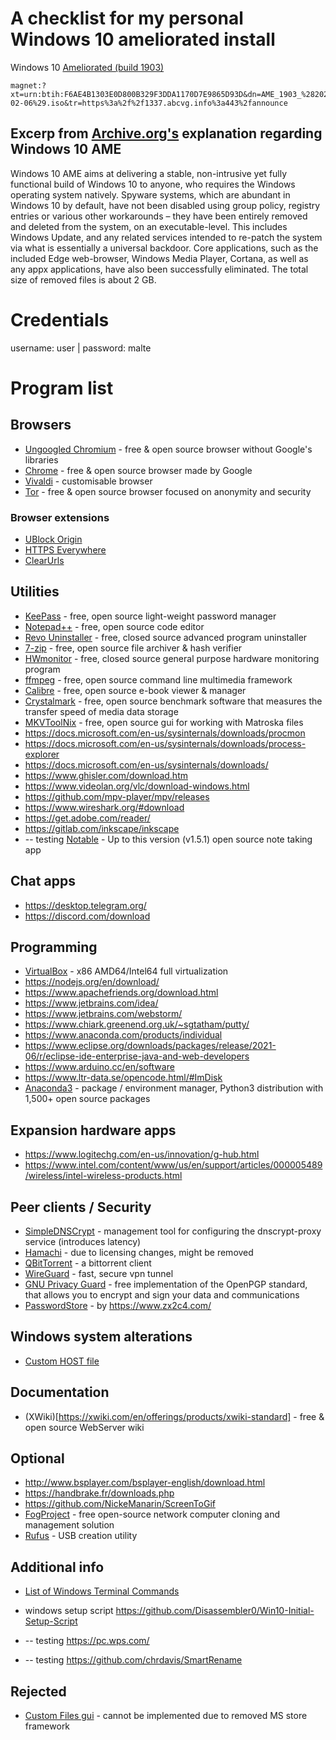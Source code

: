 # A checklist for my personal Windows 10 ameliorated install
Windows 10 [Ameliorated (build 1903)](https://ameliorated.info/index.html)
```
magnet:?xt=urn:btih:F6AE4B1303E0D800B329F3DDA1170D7E9865D93D&dn=AME_1903_%282020-02-06%29.iso&tr=https%3a%2f%2f1337.abcvg.info%3a443%2fannounce
```
## Excerp from [Archive.org's](https://archive.org/details/windows-10-ameliorated-1903) explanation regarding Windows 10 AME
Windows 10 AME aims at delivering a stable, non-intrusive yet fully functional build of Windows 10 to anyone, who requires the Windows operating system natively. Spyware systems, which are abundant in Windows 10 by default, have not been disabled using group policy, registry entries or various other workarounds – they have been entirely removed and deleted from the system, on an executable-level. This includes Windows Update, and any related services intended to re-patch the system via what is essentially a universal backdoor. Core applications, such as the included Edge web-browser, Windows Media Player, Cortana, as well as any appx applications, have also been successfully eliminated. The total size of removed files is about 2 GB.

# Credentials
username: user | password: malte

# Program list
## Browsers
* [Ungoogled Chromium](https://github.com/Eloston/ungoogled-chromium/releases) - free & open source browser without Google's libraries
* [Chrome](https://www.google.com/chrome/) - free & open source browser made by Google
* [Vivaldi](https://vivaldi.com/download/) - customisable browser
* [Tor](https://www.torproject.org/download/) - free & open source browser focused on anonymity and security

### Browser extensions
* [UBlock Origin](https://github.com/gorhill/uBlock)
* [HTTPS Everywhere](https://www.eff.org/https-everywhere/)
* [ClearUrls](https://gitlab.com/KevinRoebert/ClearUrls)

## Utilities
* [KeePass](https://keepass.info/download.html) - free, open source light-weight password manager
* [Notepad++](https://notepad-plus-plus.org/downloads/) - free, open source code editor
* [Revo Uninstaller](https://www.revouninstaller.com/products/revo-uninstaller-free/) - free, closed source advanced program uninstaller
* [7-zip](https://www.7-zip.org/download.html) - free, open source file archiver & hash verifier
* [HWmonitor](https://www.cpuid.com/softwares/hwmonitor.html) - free, closed source general purpose hardware monitoring program
* [ffmpeg](https://ffmpeg.org/download.html) - free, open source command line multimedia framework
* [Calibre](https://calibre-ebook.com/download_windows) - free, open source e-book viewer & manager
* [Crystalmark](https://crystalmark.info/en/download/) - free, open source benchmark software that measures the transfer speed of media data storage
* [MKVToolNix](https://gitlab.com/mbunkus/mkvtoolnix) - free, open source gui for working with Matroska files
* https://docs.microsoft.com/en-us/sysinternals/downloads/procmon
* https://docs.microsoft.com/en-us/sysinternals/downloads/process-explorer
* https://docs.microsoft.com/en-us/sysinternals/downloads/
* https://www.ghisler.com/download.htm
* https://www.videolan.org/vlc/download-windows.html
* https://github.com/mpv-player/mpv/releases
* https://www.wireshark.org/#download
* https://get.adobe.com/reader/
* https://gitlab.com/inkscape/inkscape
* -- testing [Notable](https://github.com/notable/notable/tree/v1.5.1) - Up to this version (v1.5.1) open source note taking app

## Chat apps
* https://desktop.telegram.org/
* https://discord.com/download

## Programming
* [VirtualBox](https://www.virtualbox.org/) - x86 AMD64/Intel64 full virtualization
* https://nodejs.org/en/download/
* https://www.apachefriends.org/download.html
* https://www.jetbrains.com/idea/
* https://www.jetbrains.com/webstorm/
* https://www.chiark.greenend.org.uk/~sgtatham/putty/
* https://www.anaconda.com/products/individual
* https://www.eclipse.org/downloads/packages/release/2021-06/r/eclipse-ide-enterprise-java-and-web-developers
* https://www.arduino.cc/en/software
* https://www.ltr-data.se/opencode.html/#ImDisk
* [Anaconda3](https://docs.anaconda.com/anaconda/install/hashes/win-3-64/) - package / environment manager,  Python3 distribution with 1,500+ open source packages

## Expansion hardware apps
* https://www.logitechg.com/en-us/innovation/g-hub.html
* https://www.intel.com/content/www/us/en/support/articles/000005489/wireless/intel-wireless-products.html

## Peer clients / Security
* [SimpleDNSCrypt](https://simplednscrypt.org/) - management tool for configuring the dnscrypt-proxy service (introduces latency)
* [Hamachi](https://vpn.net/) - due to licensing changes, might be removed
* [QBitTorrent](https://www.qbittorrent.org/download.php) - a bittorrent client
* [WireGuard](https://www.wireguard.com/) - fast, secure vpn tunnel
* [GNU Privacy Guard](https://gnupg.org/) - free implementation of the OpenPGP standard, that allows you to encrypt and sign your data and communications
* [PasswordStore](https://www.passwordstore.org/) - by https://www.zx2c4.com/

## Windows system alterations
* [Custom HOST file](https://github.com/StevenBlack/hosts#readme)

## Documentation
* (XWiki)[https://xwiki.com/en/offerings/products/xwiki-standard] - free & open source WebServer wiki

## Optional
* http://www.bsplayer.com/bsplayer-english/download.html
* https://handbrake.fr/downloads.php
* https://github.com/NickeManarin/ScreenToGif
* [FogProject](https://fogproject.org/) - free open-source network computer cloning and management solution
* [Rufus](https://github.com/pbatard/rufus/releases) - USB creation utility

## Additional info
* [List of Windows Terminal Commands](https://ss64.com/nt/)
* windows setup script https://github.com/Disassembler0/Win10-Initial-Setup-Script

* -- testing https://pc.wps.com/
* -- testing https://github.com/chrdavis/SmartRename

## Rejected
* [Custom Files gui](https://github.com/files-community/Files) - cannot be implemented due to removed MS store framework
